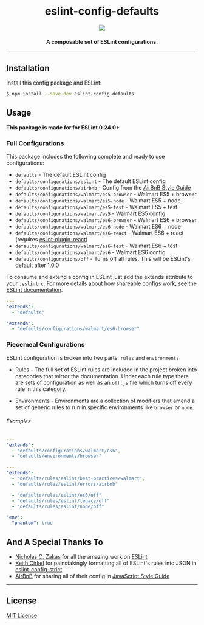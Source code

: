 <h1 align="center">eslint-config-defaults</h1>

<p align="center">
  <a href="https://nodei.co/npm/eslint-config-defaults/">
    <img src="https://nodei.co/npm/eslint-config-defaults.png?compact=true">
  </a>
</p>

<h4 align="center">
  A composable set of ESLint configurations.
</h4>

***

## Installation

Install this config package and ESLint:

```bash
$ npm install --save-dev eslint-config-defaults
```

## Usage

**This package is made for for ESLint 0.24.0+**

### Full Configurations

This package includes the following complete and ready to use configurations:

- `defaults` - The default ESLint config
- `defaults/configurations/eslint` - The default ESLint config
- `defaults/configurations/airbnb` - Config from the [AirBnB Style Guide](https://github.com/airbnb/javascript)
- `defaults/configurations/walmart/es5-browser` - Walmart ES5 + browser
- `defaults/configurations/walmart/es5-node` - Walmart ES5 + node
- `defaults/configurations/walmart/es5-test` - Walmart ES5 + test
- `defaults/configurations/walmart/es5` - Walmart ES5 config
- `defaults/configurations/walmart/es6-browser` - Walmart ES6 + browser
- `defaults/configurations/walmart/es6-node` - Walmart ES6 + node
- `defaults/configurations/walmart/es6-react` - Walmart ES6 + react (requires [eslint-plugin-react](https://www.npmjs.com/package/eslint-plugin-react))
- `defaults/configurations/walmart/es6-test` - Walmart ES6 + test
- `defaults/configurations/walmart/es6` - Walmart ES6 config
- `defaults/configurations/off` - Turns off all rules. This will be ESLint's default after 1.0.0

To consume and extend a config in ESLint just add the extends attribute to your `.eslintrc`. For
more details about how shareable configs work, see the
[ESLint documentation](http://eslint.org/docs/developer-guide/shareable-configs).

```yaml
---
"extends":
  - "defaults"
```

```yaml
"extends":
  - "defaults/configurations/walmart/es6-browser"
```

### Piecemeal Configurations

ESLint configuration is broken into two parts: `rules` and `environments`

* Rules - The full set of ESLint rules are included in the project broken into categories that
mirror the documentation. Under each rule type there are sets of configuration as well as an
`off.js` file which turns off every rule in this category.

* Environments - Environments are a collection of modifiers that amend a set of generic rules to run
in specific environments like `browser` or `node`.

###### Examples

```yaml
---
"extends":
  - "defaults/configurations/walmart/es6",
  - "defaults/environments/browser"
```

```yaml
---
"extends":
  - "defaults/rules/eslint/best-practices/walmart",
  - "defaults/rules/eslint/errors/airbnb"

  - "defaults/rules/eslint/es6/off"
  - "defaults/rules/eslint/legacy/off"
  - "defaults/rules/eslint/node/off"

"env":
  "phantom": true
```

## And A Special Thanks To

* [Nicholas C. Zakas](https://github.com/nzakas) for all the amazing work on [ESLint](https://github.com/eslint/eslint)
* [Keith Cirkel](https://github.com/keithamus) for painstakingly formatting all of ESLint's rules into JSON in [eslint-config-strict](https://github.com/keithamus/eslint-config-strict)
* [AirBnB](https://github.com/airbnb/javascript) for sharing all of their config in [JavaScript Style Guide](https://github.com/airbnb/javascript)

***

## License

[MIT License](http://opensource.org/licenses/MIT)
